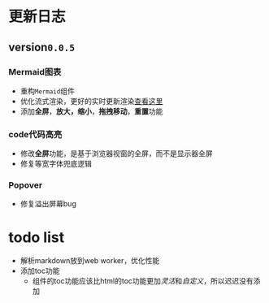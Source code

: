 # 更新日志

## version`0.0.5`

### Mermaid图表

- 重构`Mermaid`组件
- 优化流式渲染，更好的实时更新渲染[查看这里](/mermaid)
- 添加**全屏**，**放大，缩小**，**拖拽移动**，**重置**功能

### code代码高亮

- 修改**全屏**功能，是基于浏览器视窗的全屏，而不是显示器全屏
- 修复等宽字体兜底逻辑

### Popover

- 修复溢出屏幕bug

# todo list

- 解析markdown放到web worker，优化性能
- 添加toc功能
  - 组件的toc功能应该比html的toc功能更加*灵活*和*自定义*，所以迟迟没有添加
